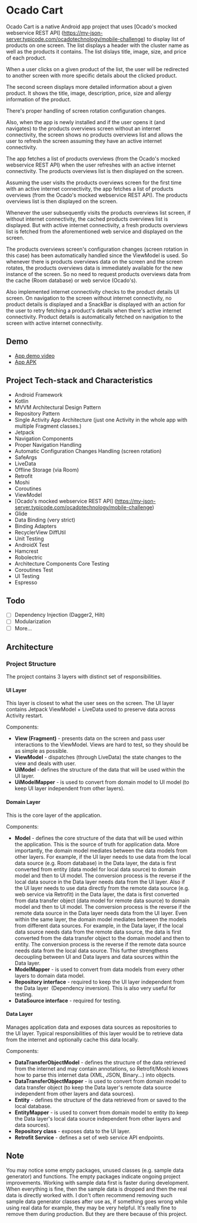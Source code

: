 # Ocado Cart

Ocado Cart is a native Android app project that uses [Ocado's mocked webservice REST API] (https://my-json-server.typicode.com/ocadotechnology/mobile-challenge)
to display list of products on one screen. The list displays a header with the cluster name as well
as the products it contains. The list dislays title, image, size, and price of each product.

When a user clicks on a given product of the list, the user will be redirected to another screen with
more specific details about the clicked product.

The second screen displays more detailed information about a given product. It shows the title,
image, description, price, size and allergy information of the product.

There's proper handling of screen rotation configuration changes.

Also, when the app is newly installed and if the user opens it (and navigates) to the products
overviews screen without an internet connectivity, the screen shows no products overviews list and
allows the user to refresh the screen assuming they have an active internet connectivity.

The app fetches a list of products overviews (from the Ocado's mocked webservice REST API) when the
user refreshes with an active internet connectivity. The products overviews list is then displayed
on the screen.

Assuming the user visits the products overviews screen for the first time with an active internet
connectivity, the app fetches a list of products overviews (from the Ocado's mocked webservice REST API).
The products overviews list is then displayed on the screen.

Whenever the user subsequently visits the products overviews list screen, if without internet
connectivity, the cached products overviews list is displayed. But with active internet connectivity,
a fresh products overviews list is fetched from the aforementioned web service and displayed on the
screen.

The products overviews screen's configuration changes (screen rotation in this case) has been
automatically handled since the ViewModel is used. So whenever there is products overviews data on
the screen and the screen rotates, the products overviews data is immediately available for the new
instance of the screen. So no need to request products overviews data from the cache (Room database)
or web service (Ocado's).

Also implemented internet connectivity checks to the product details UI screen. On navigation to the
screen without internet connectivity, no product details is displayed and a SnackBar is displayed
with an action for the user to retry fetching a product's details when there's active internet
connectivity. Product details is automatically fetched on navigation to the screen with active
internet connectivity.

## Demo

* [App demo video](https://bit.ly/3LsaVxk)
* [App APK](https://bit.ly/3sLoBwN)

## Project Tech-stack and Characteristics

* Android Framework
* Kotlin
* MVVM Architectural Design Pattern
* Repository Pattern
* Single Activity App Architecture (just one Activity in the whole app with multiple Fragment classes.)
* Jetpack
* Navigation Components
* Proper Navigation Handling
* Automatic Configuration Changes Handling (screen rotation)
* SafeArgs
* LiveData
* Offline Storage (via Room)
* Retrofit
* Moshi
* Coroutines
* ViewModel
* [Ocado's mocked webservice REST API] (https://my-json-server.typicode.com/ocadotechnology/mobile-challenge)
* Glide
* Data Binding (very strict)
* Binding Adapters
* RecyclerView DiffUtil
* Unit Testing
* AndroidX Test
* Hamcrest
* Robolectric
* Architecture Components Core Testing
* Coroutines Test
* UI Testing
* Espresso

## Todo

 - [ ] Dependency Injection (Dagger2, Hilt)
 - [ ] Modularization
 - [ ] More...

## Architecture

### Project Structure

The project contains 3 layers with distinct set of responsibilities.

#### UI Layer

This layer is closest to what the user sees on the screen. The UI layer contains Jetpack ViewModel +
LiveData used to preserve data across Activity restart.

Components:
- **View (Fragment)** - presents data on the screen and pass user interactions to the ViewModel.
Views are hard to test, so they should be as simple as possible.
- **ViewModel** - dispatches (through LiveData) the state changes to the view and deals with user.
- **UiModel** - defines the structure of the data that will be used within the UI layer.
- **UiModelMapper** - is used to convert from domain model to UI model (to keep UI layer independent
from other layers).

#### Domain Layer

This is the core layer of the application.

Components:
- **Model** - defines the core structure of the data that will be used within the application. This
is the source of truth for application data.
More importantly, the domain model mediates between the data models from other layers. For example,
if the UI layer needs to use data from the local data source (e.g. Room database) in the Data layer,
the data is first converted from entity (data model for local data source) to domain model and then
to UI model. The conversion process is the reverse if the local data source in the Data layer needs
data from the UI layer. Also if the UI layer needs to use data directly from the remote data source
(e.g. web service via Retrofit) in the Data layer, the data is first converted from data transfer
object (data model for remote data source) to domain model and then to UI model. The conversion
process is the reverse if the remote data source in the Data layer needs data from the UI layer.
Even within the same layer, the domain model mediates between the models from different data
sources. For example, in the Data layer, if the local data source needs data from the remote data
source, the data is first converted from the data transfer object to the domain model and then to
entity. The conversion process is the reverse if the remote data source needs data from the local
data source.
This further strengthens decoupling between UI and Data layers and data sources within the Data layer.
- **ModelMapper** - is used to convert from data models from every other layers to domain data model.
- **Repository interface** - required to keep the UI layer independent from the Data layer 
(Dependency inversion). This is also very useful for testing.
- **DataSource interface** - required for testing.

#### Data Layer

Manages application data and exposes data sources as repositories to the UI layer. Typical
responsibilities of this layer would be to retrieve data from the internet and optionally cache this
data locally.

Components:
- **DataTransferObjectModel** - defines the structure of the data retrieved from the internet and
may contain annotations, so Retrofit/Moshi knows how to parse this internet
data (XML, JSON, Binary...) into objects.
- **DataTransferObjectMapper** - is used to convert from domain model to data transfer object (to
keep the Data layer's remote data source independent from other layers and data sources).
- **Entity** - defines the structure of the data retrieved from or saved to the local database.
- **EntityMapper** - is used to convert from domain model to entity (to keep the Data layer's local
data source independent from other layers and data sources).
- **Repository class** - exposes data to the UI layer.
- **Retrofit Service** - defines a set of web service API endpoints.

## Note
You may notice some empty packages, unused classes (e.g. sample data generator) and functions. The
empty packages indicate ongoing project improvements. Working with sample data first is faster
during development. When everything is fine, then the sample data is dropped and then the real data
is directly worked with. I don't often recommend removing such sample data generator classes after use as,
if something goes wrong while using real data for example, they may be very helpful. It's really fine to
remove them during production. But they are there because of this project.


